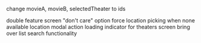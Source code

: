 change movieA, movieB, selectedTheater to ids

double feature screen
"don't care" option
force location picking when none available
location modal action
loading indicator for theaters screen
bring over list search functionality
